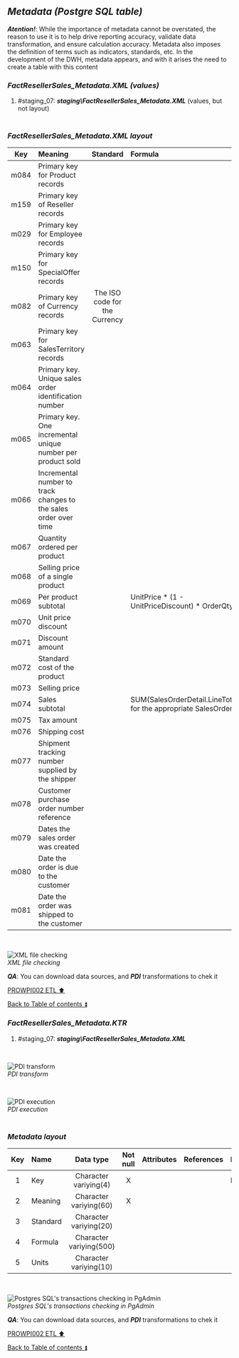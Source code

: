## **_Metadata (Postgre SQL table)_**  

**_Atention!_**: While the importance of metadata cannot be overstated, the reason to use it is to help drive reporting accuracy, validate data transformation, and ensure calculation accuracy. Metadata also imposes the definition of terms such as indicators, standards, etc. In the development of the DWH, metadata appears, and with it arises the need to create a table with this content  

### **_FactResellerSales\_Metadata.XML (values)_**  
  1. #staging_07: **_staging\FactResellerSales\_Metadata.XML_** (values, but not layout)  

### **_<p><br>FactResellerSales\_Metadata.XML layout</p>_**  

| Key      	| Meaning                                 | Standard              | Formula                                                                  | Units |
| :-------: | :-------------------------------------- | :-------------------: | :----------------------------------------------------------------------- | :---: |
| m084      | Primary key for Product records         |                       |                                                                          |       |
| m159      | Primary key of Reseller records         |                       |                                                                          |       |
| m029      | Primary key for Employee records        |                       |                                                                          |       |
| m150      | Primary key for SpecialOffer records    |                       |                                                                          |       |
| m082      | Primary key of Currency records | The ISO code for the Currency |                                                                          |       |
| m063      | Primary key for SalesTerritory records  |                       |                                                                          |       |
| m064      | Primary key. Unique sales order identification number |         |                                                                          |       |
| m065      | Primary key. One incremental unique number per product sold |   |                                                                          |       |
| m066      | Incremental number to track changes to the sales order over time | |                                                                       |       |
| m067      | Quantity ordered per product            |                       |                                                                          |       |
| m068      | Selling price of a single product       |                       |                                                                          |       |
| m069      | Per product subtotal                    |                       | UnitPrice * (1 - UnitPriceDiscount) * OrderQty                           |       |
| m070      | Unit price discount                     |                       |                                                                          |       |
| m071      | Discount amount                         |                       |                                                                          |       |
| m072      | Standard cost of the product            |                       |                                                                          |       |
| m073      | Selling price                           |                       |                                                                          |       |
| m074      | Sales subtotal                          |                       | SUM(SalesOrderDetail.LineTotal) for the appropriate SalesOrderID         |       |
| m075      | Tax amount                              |                       |                                                                          |       |
| m076      | Shipping cost                           |                       |                                                                          |       |
| m077      | Shipment tracking number supplied by the shipper |              |                                                                          |       |
| m078      | Customer purchase order number reference|                       |                                                                          |       |
| m079      | Dates the sales order was created       |                       |                                                                          |       |
| m080      | Date the order is due to the customer   |                       |                                                                          |       |
| m081      | Date the order was shipped to the customer |                    |                                                                          |       |

   <p><br></p>  
 
  ![XML file checking](https://i.imgur.com/nXYQ53K.png)  
  _XML file checking_  

  **_QA_**: You can download data sources, and **_PDI_** transformations to chek it  

[PROWPI002 ETL :arrow_up:](prowpi002_etl_adventureworksdw2022_db.md)  

[Back to Table of contents :arrow_double_up:](../README.md)  


### **_FactResellerSales\_Metadata.KTR_**  
  1. #staging_07: **_staging\FactResellerSales\_Metadata.XML_**  

   <p><br></p>  

  ![PDI transform](https://i.imgur.com/5w17vsW.png)  
  _PDI transform_  

  <p><br></p>  

  ![PDI execution](https://i.imgur.com/8p6Yqiq.png)  
  _PDI execution_ 

### **_<p><br>Metadata layout</p>_**  

| Key	| Name                  | Data type              | Not null | Attributes | References            | Description |
| :-: | :-------------------- | :--------------------: | :------: | :--------- | :-------------------- | :-----------| 
| 1   | Key                   | Character variying(4)  | X        |            |                       | PK,FK       |
| 2   | Meaning               | Character variying(60) | X        |            |                       |             |
| 3   | Standard              | Character variying(20) |          |            |                       |             |
| 4   | Formula               | Character variying(500)|          |            |                       |             |
| 5   | Units                 | Character variying(10) |          |            |                       |             |

   <p><br></p>  
 
  ![Postgres SQL's transactions checking in PgAdmin](https://i.imgur.com/mBSL7E8.png)  
  _Postgres SQL's transactions checking in PgAdmin_  

  **_QA_**: You can download data sources, and **_PDI_** transformations to chek it  

[PROWPI002 ETL :arrow_up:](prowpi002_etl_adventureworksdw2022_db.md)  

[Back to Table of contents :arrow_double_up:](../README.md)  